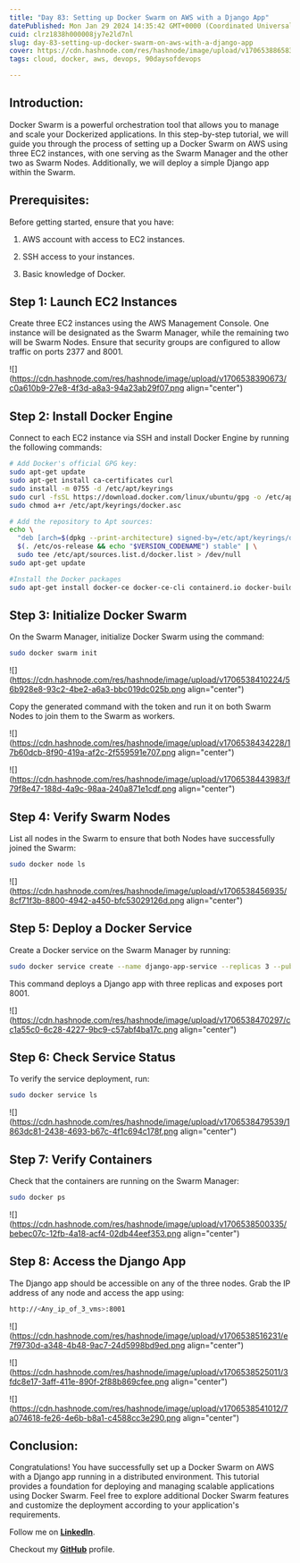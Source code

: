 ```yaml
---
title: "Day 83: Setting up Docker Swarm on AWS with a Django App"
datePublished: Mon Jan 29 2024 14:35:42 GMT+0000 (Coordinated Universal Time)
cuid: clrz1838h000008jy7e2ld7nl
slug: day-83-setting-up-docker-swarm-on-aws-with-a-django-app
cover: https://cdn.hashnode.com/res/hashnode/image/upload/v1706538865832/6854da25-d77a-48cb-a098-2ca249302a2a.jpeg
tags: cloud, docker, aws, devops, 90daysofdevops

---
```


## Introduction:

Docker Swarm is a powerful orchestration tool that allows you to manage and scale your Dockerized applications. In this step-by-step tutorial, we will guide you through the process of setting up a Docker Swarm on AWS using three EC2 instances, with one serving as the Swarm Manager and the other two as Swarm Nodes. Additionally, we will deploy a simple Django app within the Swarm.

## Prerequisites:

Before getting started, ensure that you have:

1. AWS account with access to EC2 instances.
    
2. SSH access to your instances.
    
3. Basic knowledge of Docker.
    

## Step 1: Launch EC2 Instances

Create three EC2 instances using the AWS Management Console. One instance will be designated as the Swarm Manager, while the remaining two will be Swarm Nodes. Ensure that security groups are configured to allow traffic on ports 2377 and 8001.

![](https://cdn.hashnode.com/res/hashnode/image/upload/v1706538390673/c0a610b9-27e8-4f3d-a8a3-94a23ab29f07.png align="center")

## Step 2: Install Docker Engine

Connect to each EC2 instance via SSH and install Docker Engine by running the following commands:

```bash
# Add Docker's official GPG key:
sudo apt-get update
sudo apt-get install ca-certificates curl
sudo install -m 0755 -d /etc/apt/keyrings
sudo curl -fsSL https://download.docker.com/linux/ubuntu/gpg -o /etc/apt/keyrings/docker.asc
sudo chmod a+r /etc/apt/keyrings/docker.asc

# Add the repository to Apt sources:
echo \
  "deb [arch=$(dpkg --print-architecture) signed-by=/etc/apt/keyrings/docker.asc] https://download.docker.com/linux/ubuntu \
  $(. /etc/os-release && echo "$VERSION_CODENAME") stable" | \
  sudo tee /etc/apt/sources.list.d/docker.list > /dev/null
sudo apt-get update

#Install the Docker packages
sudo apt-get install docker-ce docker-ce-cli containerd.io docker-buildx-plugin docker-compose-plugin
```

## Step 3: Initialize Docker Swarm

On the Swarm Manager, initialize Docker Swarm using the command:

```bash
sudo docker swarm init
```

![](https://cdn.hashnode.com/res/hashnode/image/upload/v1706538410224/56b928e8-93c2-4be2-a6a3-bbc019dc025b.png align="center")

Copy the generated command with the token and run it on both Swarm Nodes to join them to the Swarm as workers.

![](https://cdn.hashnode.com/res/hashnode/image/upload/v1706538434228/17b60dcb-8f90-419a-af2c-2f559591e707.png align="center")

![](https://cdn.hashnode.com/res/hashnode/image/upload/v1706538443983/f79f8e47-188d-4a9c-98aa-240a871e1cdf.png align="center")

## Step 4: Verify Swarm Nodes

List all nodes in the Swarm to ensure that both Nodes have successfully joined the Swarm:

```bash
sudo docker node ls
```

![](https://cdn.hashnode.com/res/hashnode/image/upload/v1706538456935/8cf71f3b-8800-4942-a450-bfc53029126d.png align="center")

## Step 5: Deploy a Docker Service

Create a Docker service on the Swarm Manager by running:

```bash
sudo docker service create --name django-app-service --replicas 3 --publish 8001:8001 trainwithshubham/react-django-app:latest
```

This command deploys a Django app with three replicas and exposes port 8001.

![](https://cdn.hashnode.com/res/hashnode/image/upload/v1706538470297/cc1a55c0-6c28-4227-9bc9-c57abf4ba17c.png align="center")

## Step 6: Check Service Status

To verify the service deployment, run:

```bash
sudo docker service ls
```

![](https://cdn.hashnode.com/res/hashnode/image/upload/v1706538479539/1863dc81-2438-4693-b67c-4f1c694c178f.png align="center")

## Step 7: Verify Containers

Check that the containers are running on the Swarm Manager:

```bash
sudo docker ps
```

![](https://cdn.hashnode.com/res/hashnode/image/upload/v1706538500335/bebec07c-12fb-4a18-acf4-02db44eef353.png align="center")

## Step 8: Access the Django App

The Django app should be accessible on any of the three nodes. Grab the IP address of any node and access the app using:

```bash
http://<Any_ip_of_3_vms>:8001
```

![](https://cdn.hashnode.com/res/hashnode/image/upload/v1706538516231/e7f9730d-a348-4b48-9ac7-24d5998bd9ed.png align="center")

![](https://cdn.hashnode.com/res/hashnode/image/upload/v1706538525011/3fdc8e17-3aff-411e-890f-2f88b869cfee.png align="center")

![](https://cdn.hashnode.com/res/hashnode/image/upload/v1706538541012/7a074618-fe26-4e6b-b8a1-c4588cc3e290.png align="center")

## Conclusion:

Congratulations! You have successfully set up a Docker Swarm on AWS with a Django app running in a distributed environment. This tutorial provides a foundation for deploying and managing scalable applications using Docker Swarm. Feel free to explore additional Docker Swarm features and customize the deployment according to your application's requirements.

Follow me on [**LinkedIn**](https://www.linkedin.com/in/arjunmenon-devops/).

Checkout my [**GitHub**](https://github.com/ArjunMnn) profile.